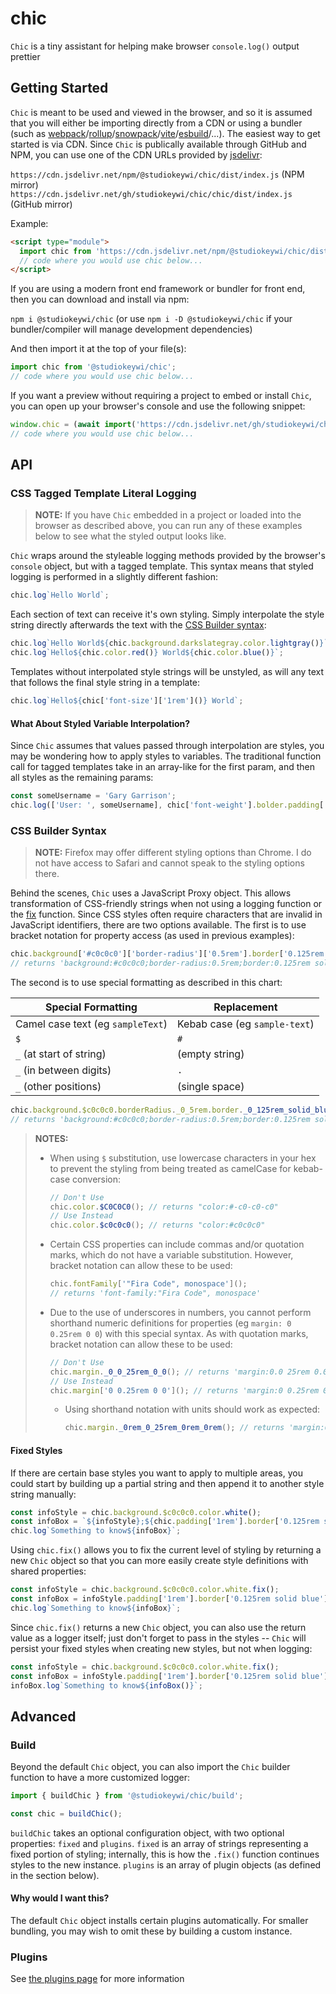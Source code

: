 <!-- links -->

[webpack]: https://webpackjs.org
[rollup]: https://rollupjs.org
[snowpack]: https://snowpack.dev/
[vite]: https://vitejs.dev
[esbuild]: https://esbuild.github.io/
[jsdelivr]: https://jsdelivr.net
[css builder syntax]: #css-builder-syntax
[fix]: #fixed-styles
[the plugins page]: https://github.studiokeywi.dev/chic/blob/primary/chic/plugins.md

<!--  -->

# chic

`Chic` is a tiny assistant for helping make browser `console.log()` output prettier

## Getting Started

`Chic` is meant to be used and viewed in the browser, and so it is assumed that you will either be importing directly from a CDN or using a bundler (such as [webpack]/[rollup]/[snowpack]/[vite]/[esbuild]/...). The easiest way to get started is via CDN. Since `Chic` is publically available through GitHub and NPM, you can use one of the CDN URLs provided by [jsdelivr]:

`https://cdn.jsdelivr.net/npm/@studiokeywi/chic/dist/index.js` (NPM mirror)  
`https://cdn.jsdelivr.net/gh/studiokeywi/chic/chic/dist/index.js` (GitHub mirror)

Example:

```html
<script type="module">
  import chic from 'https://cdn.jsdelivr.net/npm/@studiokeywi/chic/dist/index.js';
  // code where you would use chic below...
</script>
```

If you are using a modern front end framework or bundler for front end, then you can download and install via npm:

`npm i @studiokeywi/chic` (or use `npm i -D @studiokeywi/chic` if your bundler/compiler will manage development dependencies)

And then import it at the top of your file(s):

```javascript
import chic from '@studiokeywi/chic';
// code where you would use chic below...
```

If you want a preview without requiring a project to embed or install `Chic`, you can open up your browser's console and use the following snippet:

```javascript
window.chic = (await import('https://cdn.jsdelivr.net/gh/studiokeywi/chic/chic/dist/index.js')).default;
// code where you would use chic below...
```

## API

### CSS Tagged Template Literal Logging

> **NOTE:** If you have `Chic` embedded in a project or loaded into the browser as described above, you can run any of these examples below to see what the styled output looks like.

`Chic` wraps around the styleable logging methods provided by the browser's `console` object, but with a tagged template. This syntax means that styled logging is performed in a slightly different fashion:

```javascript
chic.log`Hello World`;
```

Each section of text can receive it's own styling. Simply interpolate the style string directly afterwards the text with the [CSS Builder syntax]:

```javascript
chic.log`Hello World${chic.background.darkslategray.color.lightgray()}`;
chic.log`Hello${chic.color.red()} World${chic.color.blue()}`;
```

Templates without interpolated style strings will be unstyled, as will any text that follows the final style string in a template:

```javascript
chic.log`Hello${chic['font-size']['1rem']()} World`;
```

#### What About Styled Variable Interpolation?

Since `Chic` assumes that values passed through interpolation are styles, you may be wondering how to apply styles to variables. The traditional function call for tagged templates take in an array-like for the first param, and then all styles as the remaining params:

```javascript
const someUsername = 'Gary Garrison';
chic.log(['User: ', someUsername], chic['font-weight'].bolder.padding['1rem'](), chic.color.yellow());
```

<h3 id="css-builder-syntax">CSS Builder Syntax</h3>

> **NOTE:** Firefox may offer different styling options than Chrome. I do not have access to Safari and cannot speak to the styling options there.

Behind the scenes, `Chic` uses a JavaScript Proxy object. This allows transformation of CSS-friendly strings when not using a logging function or the [fix] function. Since CSS styles often require characters that are invalid in JavaScript identifiers, there are two options available. The first is to use bracket notation for property access (as used in previous examples):

```javascript
chic.background['#c0c0c0']['border-radius']['0.5rem'].border['0.125rem solid blue']();
// returns 'background:#c0c0c0;border-radius:0.5rem;border:0.125rem solid blue'
```

The second is to use special formatting as described in this chart:

| Special Formatting                | Replacement                   |
| --------------------------------- | ----------------------------- |
| Camel case text (eg `sampleText`) | Kebab case (eg `sample-text`) |
| `$`                               | `#`                           |
| `_` (at start of string)          | (empty string)                |
| `_` (in between digits)           | `.`                           |
| `_` (other positions)             | (single space)                |

```javascript
chic.background.$c0c0c0.borderRadius._0_5rem.border._0_125rem_solid_blue();
// returns 'background:#c0c0c0;border-radius:0.5rem;border:0.125rem solid blue'
```

> **NOTES:**
>
> - When using `$` substitution, use lowercase characters in your hex to prevent the styling from being treated as camelCase for kebab-case conversion:
>   ```javascript
>   // Don't Use
>   chic.color.$C0C0C0(); // returns "color:#-c0-c0-c0"
>   // Use Instead
>   chic.color.$c0c0c0(); // returns "color:#c0c0c0"
>   ```
> - Certain CSS properties can include commas and/or quotation marks, which do not have a variable substitution. However, bracket notation can allow these to be used:
>   ```javascript
>   chic.fontFamily['"Fira Code", monospace']();
>   // returns 'font-family:"Fira Code", monospace'
>   ```
> - Due to the use of underscores in numbers, you cannot perform shorthand numeric definitions for properties (eg `margin: 0 0.25rem 0 0`) with this special syntax. As with quotation marks, bracket notation can allow these to be used:
>   ```javascript
>   // Don't Use
>   chic.margin._0_0_25rem_0_0(); // returns 'margin:0.0 25rem 0.0'
>   // Use Instead
>   chic.margin['0 0.25rem 0 0'](); // returns 'margin:0 0.25rem 0 0'
>   ```
>   - Using shorthand notation with units should work as expected:
>     ```javascript
>     chic.margin._0rem_0_25rem_0rem_0rem(); // returns 'margin:0rem 0.25rem 0rem 0rem;'
>     ```

<h4 id="fixed-styles">Fixed Styles</h4>

If there are certain base styles you want to apply to multiple areas, you could start by building up a partial string and then append it to another style string manually:

```javascript
const infoStyle = chic.background.$c0c0c0.color.white();
const infoBox = `${infoStyle};${chic.padding['1rem'].border['0.125rem solid blue']()}`;
chic.log`Something to know${infoBox}`;
```

Using `chic.fix()` allows you to fix the current level of styling by returning a new `Chic` object so that you can more easily create style definitions with shared properties:

```javascript
const infoStyle = chic.background.$c0c0c0.color.white.fix();
const infoBox = infoStyle.padding['1rem'].border['0.125rem solid blue']();
chic.log`Something to know${infoBox}`;
```

Since `chic.fix()` returns a new `Chic` object, you can also use the return value as a logger itself; just don't forget to pass in the styles -- `Chic` will persist your fixed styles when creating new styles, but not when logging:

```javascript
const infoStyle = chic.background.$c0c0c0.color.white.fix();
const infoBox = infoStyle.padding['1rem'].border['0.125rem solid blue'].fix();
infoBox.log`Something to know${infoBox()}`;
```

## Advanced

### Build

Beyond the default `Chic` object, you can also import the `Chic` builder function to have a more customized logger:

```javascript
import { buildChic } from '@studiokeywi/chic/build';

const chic = buildChic();
```

`buildChic` takes an optional configuration object, with two optional properties: `fixed` and `plugins`. `fixed` is an array of strings representing a fixed portion of styling; internally, this is how the `.fix()` function continues styles to the new instance. `plugins` is an array of plugin objects (as defined in the section below).

#### Why would I want this?

The default `Chic` object installs certain plugins automatically. For smaller bundling, you may wish to omit these by building a custom instance.

### Plugins

See [the plugins page] for more information
